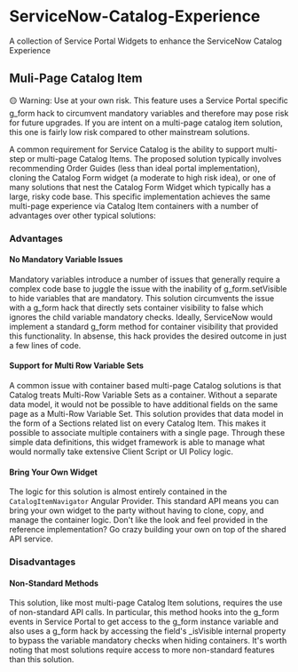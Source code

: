 # ServiceNow-Catalog-Experience
A collection of Service Portal Widgets to enhance the ServiceNow Catalog Experience


## Muli-Page Catalog Item

🟡 Warning: Use at your own risk. This feature uses a Service Portal specific g_form hack to circumvent mandatory variables and therefore may pose risk for future upgrades. If you are intent on a multi-page catalog item solution, this one is fairly low risk compared to other mainstream solutions.

A common requirement for Service Catalog is the ability to support multi-step or multi-page Catalog Items.  The proposed solution typically involves recommending Order Guides (less than ideal portal implementation), cloning the Catalog Form widget (a moderate to high risk idea), or one of many solutions that nest the Catalog Form Widget which typically has a large, risky code base.  This specific implementation achieves the same multi-page experience via Catalog Item containers with a number of advantages over other typical solutions:

### Advantages

#### No Mandatory Variable Issues

Mandatory variables introduce a number of issues that generally require a complex code base to juggle the issue with the inability of g_form.setVisible to hide variables that are mandatory. This solution circumvents the issue with a g_form hack that directly sets container visibility to false which ignores the child variable mandatory checks. Ideally, ServiceNow would implement a standard g_form method for container visibility that provided this functionality.  In absense, this hack provides the desired outcome in just a few lines of code.

#### Support for Multi Row Variable Sets

A common issue with container based multi-page Catalog solutions is that Catalog treats Multi-Row Variable Sets as a container.  Without a separate data model, it would not be possible to have additional fields on the same page as a Multi-Row Variable Set.  This solution provides that data model in the form of a Sections related list on every Catalog Item.  This makes it possible to associate multiple containers with a single page.  Through these simple data definitions, this widget framework is able to manage what would normally take extensive Client Script or UI Policy logic.

#### Bring Your Own Widget

The logic for this solution is almost entirely contained in the `CatalogItemNavigator` Angular Provider. This standard API means you can bring your own widget to the party without having to clone, copy, and manage the container logic.  Don't like the look and feel provided in the reference implementation?  Go crazy building your own on top of the shared API service.

### Disadvantages

#### Non-Standard Methods

This solution, like most multi-page Catalog Item solutions, requires the use of non-standard API calls. In particular, this method hooks into the g_form events in Service Portal to get access to the g_form instance variable and also uses a g_form hack by accessing the field's \_isVisible internal property to bypass the variable mandatory checks when hiding containers.  It's worth noting that most solutions require access to more non-standard features than this solution.
